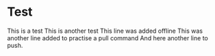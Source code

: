 # Test

This is a test
This is another test
This line was added offline
This was another line added to practise a pull command
And here another line to push.
